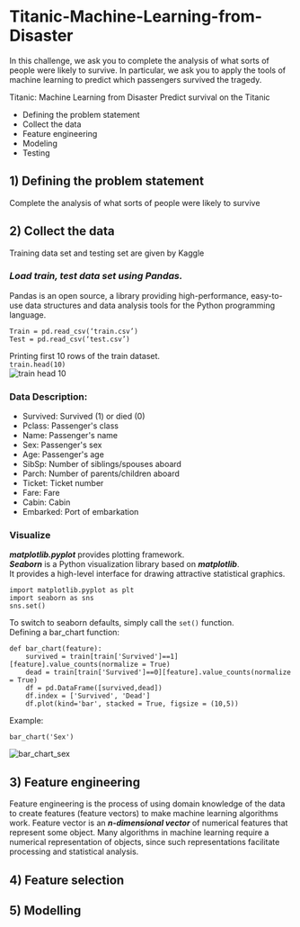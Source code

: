 # Titanic-Machine-Learning-from-Disaster
In this challenge, we ask you to complete the analysis of what sorts of people were likely to survive. In particular, we ask you to apply the tools of machine learning to predict which passengers survived the tragedy.

Titanic: Machine Learning from Disaster
Predict survival on the Titanic
 * 	Defining the problem statement
 *	Collect the data
 *	Feature engineering
 *	Modeling
 *  Testing


## 1)	Defining the problem statement

Complete the analysis of what sorts of people were likely to survive  

## 2)	Collect the data  

Training data set and testing set are given by Kaggle   
### *Load train, test data set using Pandas.*  
Pandas is an open source, a library providing high-performance, easy-to-use data structures and data analysis tools for the Python programming language.  

```Import pandas as pd
Train = pd.read_csv(‘train.csv’)
Test = pd.read_csv(‘test.csv’)
``` 
Printing first 10 rows of the train dataset.  
```train.head(10)```  
![train head 10](https://user-images.githubusercontent.com/25092397/35195787-357ba6ee-fed1-11e7-8d83-dad3bdbe5a53.png)

### Data Description:

* Survived: Survived (1) or died (0)
* Pclass: Passenger's class
* Name: Passenger's name
* Sex: Passenger's sex
* Age: Passenger's age
* SibSp: Number of siblings/spouses aboard
* Parch: Number of parents/children aboard
* Ticket: Ticket number
* Fare: Fare
* Cabin: Cabin
* Embarked: Port of embarkation
### Visualize  
***matplotlib.pyplot*** provides plotting framework.  
***Seaborn***  is a Python visualization library based on ***matplotlib***.  
It provides a high-level interface for drawing attractive statistical graphics.

```
import matplotlib.pyplot as plt
import seaborn as sns
sns.set()
```
To switch to seaborn defaults, simply call the `set()` function.  
Defining a bar_chart function:
```
def bar_chart(feature):
    survived = train[train['Survived']==1][feature].value_counts(normalize = True)
    dead = train[train['Survived']==0][feature].value_counts(normalize = True)
    df = pd.DataFrame([survived,dead])
    df.index = ['Survived', 'Dead']
    df.plot(kind='bar', stacked = True, figsize = (10,5))
```  
Example:

`bar_chart('Sex')`

![bar_chart_sex](https://user-images.githubusercontent.com/25092397/35195737-810c3e44-fed0-11e7-9047-cdd46cdbc631.png)





## 3)	Feature engineering  

Feature engineering is the process of using domain knowledge of the data to create features (feature vectors) to make machine learning algorithms work. 
Feature vector is an ***n-dimensional vector*** of numerical features that represent some object.
Many algorithms in machine learning require a numerical representation of objects, since such representations facilitate processing and statistical analysis. 

## 4)  Feature selection


## 5)  Modelling
